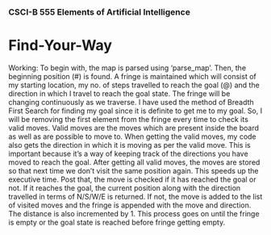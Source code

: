 ### CSCI-B 555 Elements of Artificial Intelligence

# Find-Your-Way

Working: To begin with, the map is parsed using ‘parse_map’. Then, the beginning position (#) is found. A fringe is maintained which will consist of my starting location, my no. of steps travelled to reach the goal (@) and the direction in which I travel to reach the goal state. The fringe will be changing continuously as we traverse. I have used the method of Breadth First Search for finding my goal since it is definite to get me to my goal. So, I will be removing the first element from the fringe every time to check its valid moves. Valid moves are the moves which are present inside the board as well as are possible to move to. When getting the valid moves, my code also gets the direction in which it is moving as per the valid move. This is important because it’s a way of keeping track of the directions you have moved to reach the goal. After getting all valid moves, the moves are stored so that next time we don’t visit the same position again. This speeds up the executive time. Post that, the move is checked if it has reached the goal or not. If it reaches the goal, the current position along with the direction travelled in terms of N/S/W/E is returned. If not, the move is added to the list of visited moves and the fringe is appended with the move and direction. The distance is also incremented by 1. This process goes on until the fringe is empty or the goal state is reached before fringe getting empty.
